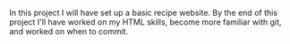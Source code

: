 In this project I will have set up a basic recipe website.
By the end of this project I'll have worked on my HTML skills, become more familiar with git, and worked on when to commit.